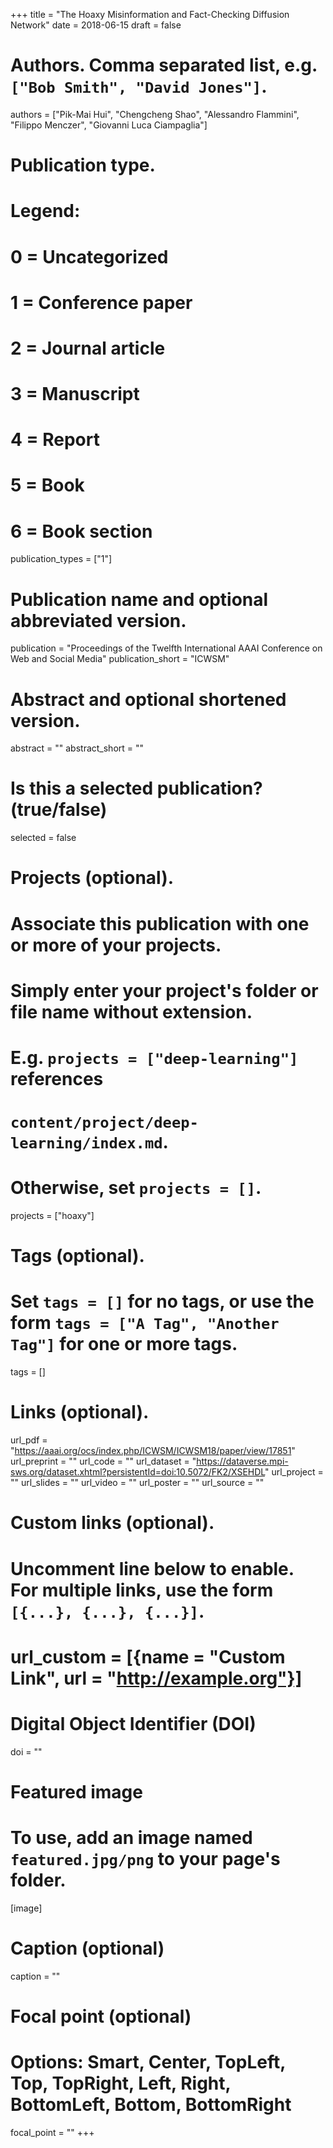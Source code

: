 +++
title = "The Hoaxy Misinformation and Fact-Checking Diffusion Network"
date = 2018-06-15
draft = false

# Authors. Comma separated list, e.g. `["Bob Smith", "David Jones"]`.
authors = ["Pik-Mai Hui", "Chengcheng Shao", "Alessandro Flammini", "Filippo Menczer", "Giovanni Luca Ciampaglia"]

# Publication type.
# Legend:
# 0 = Uncategorized
# 1 = Conference paper
# 2 = Journal article
# 3 = Manuscript
# 4 = Report
# 5 = Book
# 6 = Book section
publication_types = ["1"]

# Publication name and optional abbreviated version.
publication = "Proceedings of the Twelfth International AAAI Conference on Web and Social Media"
publication_short = "ICWSM"

# Abstract and optional shortened version.
abstract = ""
abstract_short = ""

# Is this a selected publication? (true/false)
selected = false

# Projects (optional).
#   Associate this publication with one or more of your projects.
#   Simply enter your project's folder or file name without extension.
#   E.g. `projects = ["deep-learning"]` references 
#   `content/project/deep-learning/index.md`.
#   Otherwise, set `projects = []`.
projects = ["hoaxy"]

# Tags (optional).
#   Set `tags = []` for no tags, or use the form `tags = ["A Tag", "Another Tag"]` for one or more tags.
tags = []

# Links (optional).
url_pdf = "https://aaai.org/ocs/index.php/ICWSM/ICWSM18/paper/view/17851"
url_preprint = ""
url_code = ""
url_dataset = "https://dataverse.mpi-sws.org/dataset.xhtml?persistentId=doi:10.5072/FK2/XSEHDL"
url_project = ""
url_slides = ""
url_video = ""
url_poster = ""
url_source = ""

# Custom links (optional).
#   Uncomment line below to enable. For multiple links, use the form `[{...}, {...}, {...}]`.
# url_custom = [{name = "Custom Link", url = "http://example.org"}]

# Digital Object Identifier (DOI)
doi = ""


# Featured image
# To use, add an image named `featured.jpg/png` to your page's folder. 
[image]
  # Caption (optional)
  caption = ""

  # Focal point (optional)
  # Options: Smart, Center, TopLeft, Top, TopRight, Left, Right, BottomLeft, Bottom, BottomRight
  focal_point = ""
+++
